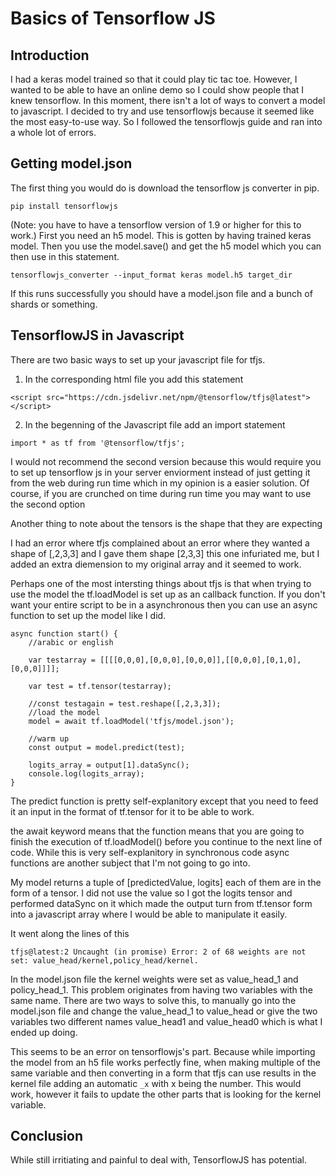 
# Basics of Tensorflow JS

## Introduction
I had a keras model trained so that it could play tic tac toe. However, I wanted to be able to have an online demo so I could show people that I knew tensorflow. In this moment, there isn't a lot of ways to convert a model to javascript. I decided to try and use tensorflowjs because it seemed like the most easy-to-use way. So I followed the tensorflowjs guide and ran into a whole lot of errors.

## Getting model.json
The first thing you would do is download the tensorflow js converter in pip.
```
pip install tensorflowjs
```
(Note: you have to have a tensorflow version of 1.9 or higher for this to work.)
First you need an h5 model. This is gotten by having trained keras model. Then you use the model.save() and get the h5 model which you can then use in this statement.
```
tensorflowjs_converter --input_format keras model.h5 target_dir
```
If this runs successfully you should have a model.json file and a bunch of shards or something.
## TensorflowJS in Javascript	
There are two basic ways to set up your javascript file for tfjs.
1. In the corresponding html file you add this statement
```
<script src="https://cdn.jsdelivr.net/npm/@tensorflow/tfjs@latest"> </script>
```
2. In the begenning of the Javascript file add an import statement
```
import * as tf from '@tensorflow/tfjs';
```
I would not recommend the second version because this would require you to set up tensorflow js in your server enviorment instead of just getting it from the web during run time which in my opinion is a easier solution. Of course, if you are crunched on time during run time you may want to use the second option

Another thing to note about the tensors is the shape that they are expecting

I had an error where tfjs complained about an error where they wanted a shape of [,2,3,3] and I gave them shape [2,3,3] this one infuriated me, but I added an extra diemension to my original array and it seemed to work.

Perhaps one of the most intersting things about tfjs is that when trying to use the model the tf.loadModel is set up as an callback function. If you don't want your entire script to be in a asynchronous then you can use an async function to set up the model like I did.

```
async function start() {
    //arabic or english
    
    var testarray = [[[[0,0,0],[0,0,0],[0,0,0]],[[0,0,0],[0,1,0],[0,0,0]]]];

    var test = tf.tensor(testarray);

    //const testagain = test.reshape([,2,3,3]);
    //load the model 
    model = await tf.loadModel('tfjs/model.json');
    
    //warm up 
    const output = model.predict(test);
    
    logits_array = output[1].dataSync();
    console.log(logits_array);
}
```
The predict function is pretty self-explanitory except that you need to feed it an input in the format of tf.tensor for it to be able to work.

the await keyword means that the function means that you are going to finish the execution of tf.loadModel() before you continue to the next line of code. While this is very self-explanitory in synchronous code async functions are another subject that I'm not going to go into.

My model returns a tuple of [predictedValue, logits] each of them are in the form of a tensor. I did not use the value so I got the logits tensor and performed dataSync on it which made the output turn from tf.tensor form into a javascript array where I would be able to manipulate it easily.

It went along the lines of this 
```
tfjs@latest:2 Uncaught (in promise) Error: 2 of 68 weights are not set: value_head/kernel,policy_head/kernel.
```
In the model.json file the kernel weights were set as value_head_1 and policy_head_1. This problem originates from having two variables with the same name. There are two ways to solve this, to manually go into the model.json file and change the value_head_1 to value_head or give the two variables two different names value_head1 and value_head0 which is what I ended up doing.

This seems to be an error on tensorflowjs's part. Because while importing the model from an h5 file works perfectly fine, when making multiple of the same variable and then converting in a form that tfjs can use results in the kernel file adding an automatic ```_x``` with x being the number. This would work, however it fails to update the other parts that is looking for the kernel variable.

## Conclusion
While still irritiating and painful to deal with, TensorflowJS has potential.